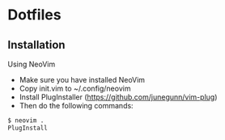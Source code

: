 # Dotfiles



## Installation

Using NeoVim

* Make sure you have installed NeoVim
* Copy init.vim to ~/.config/neovim
* Install PlugInstaller (https://github.com/junegunn/vim-plug)
* Then do the following commands:
```bash
$ neovim .
PlugInstall
```
